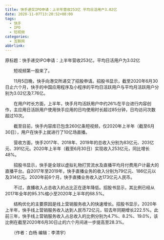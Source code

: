 ```yaml
---
title: 快手递交IPO申请：上半年营收253亿 平均日活用户3.02亿
date: 2020-11-07T13:20:52+08:00
tags:
  - 快手
  - IPO
  - 短视频
categories:
  - 互联网
abbrlink:
---
```


原标题：快手递交IPO申请：上半年营收253亿，平均日活用户为3.02亿

　　短视频第一股来了。

　　11月5日晚，快手向港交所递交了招股申请。招股书显示，截至2020年6月30日止六个月，快手的中国应用程序及小程序的平均日活跃用户与平均月活跃用户分别为3.02亿及7.76亿。

　　在用户时长方面，上半年，快手月均活跃用户中约26%在平台进行内容创作，主应用日活跃用户使用快手应用的日均使用时长超过85分钟，日均访问次数超过10次。

　　截至目前，快手内容库已包含260亿条短视频，仅2020年上半年（截至6月30日），用户在快手上就进行了10亿场直播。

　　营收方面，快手2017年、2018年、2019年的总收入分别为83亿元、203亿元、391亿元。2020年上半年（截至6月30日）实现收入253亿元，同比增长48%。

　　招股书显示，快手是全球以虚拟礼物打赏流水及直播平均月付费用户计最大的直播平台。自2017年至2019年，快手直播业务的收入分别为79亿元、186亿元以及314亿元。2020年前6个月，快手直播业务收入达173亿元人民币。

　　不过，直播收入占总收入的占比正在逐年降低。招股书显示，其比例已经从2017年全年的95.3%缩小至2020年上半年的68.5%。

　　结构优化的主要原因是线上营销服务收入的快速增长。招股书显示，2020年上半年，快手线上营销服务收入达到人民币72亿元，较去年同期增长222.5%。此前三年，快手线上营销服务收入占总收入的比例分别为4.7%、8.2%、19.0%，该比例在截至2020年6月30日止的六个月间进一步提高至28.3%。

　　（作者：白杨 编辑：李清宇）